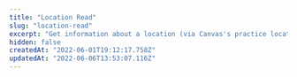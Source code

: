 ```yaml
---
title: "Location Read"
slug: "location-read"
excerpt: "Get information about a location (via Canvas's practice location)"
hidden: false
createdAt: "2022-06-01T19:12:17.758Z"
updatedAt: "2022-06-06T13:53:07.116Z"
---
```

